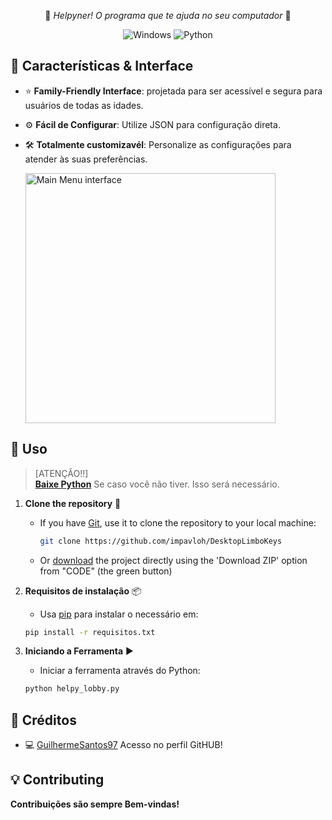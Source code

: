 <p align="center">
  <p align="center">
    🔑<em> Helpyner! O programa que te ajuda no seu computador </em>🔑
  </p>
  <p align="center">
    <img src="https://img.shields.io/badge/Windows-0078D6?style=for-the-badge&logo=windows&logoColor=white" alt="Windows">
    <img src="https://img.shields.io/badge/Python-3776AB.svg?style=for-the-badge&logo=Python&logoColor=white" alt="Python">
  </p>
</p>

## 🎯 Características & Interface

- ⭐ **Family-Friendly Interface**: projetada para ser acessível e segura para usuários de todas as idades.

- ⚙️ **Fácil de Configurar**: Utilize JSON para configuração direta.
- 🛠️ **Totalmente customizavél**: Personalize as configurações para atender às suas preferências.

  <img src="https://i.imgur.com/t7CwxZj.png" alt="Main Menu interface" height="400"/>
  

## 🚀 Uso

> [ATENÇÃO!!]  
> **[Baixe Python](https://www.python.org/downloads/)** Se caso você não tiver. Isso será necessário.
   
1. **Clone the repository** 🔗
   - If you have [Git](https://git-scm.com/downloads), use it to clone the repository to your local machine:
     ```bash
     git clone https://github.com/impavloh/DesktopLimboKeys
     ```
   - Or [download](https://github.com/impavloh/DesktopLimboKeys/archive/refs/heads/master.zip) the project directly using the 'Download ZIP' option from "CODE" (the green button)


2. **Requisitos de instalação** 📦
    - Usa [pip](https://python.land/virtual-environments/installing-packages-with-pip) para instalar o necessário em:
   ```bash
   pip install -r requisitos.txt
   ```
   
3. **Iniciando a Ferramenta** ▶️
    - Iniciar a ferramenta através do Python:
    ```bash
    python helpy_lobby.py
    ```

## 📃 Créditos

- 💻 [GuilhermeSantos97](https://github.com/GuilhermeSantos97) Acesso no perfil GitHUB!


## 💡 Contributing
**Contribuições são sempre Bem-vindas!** 